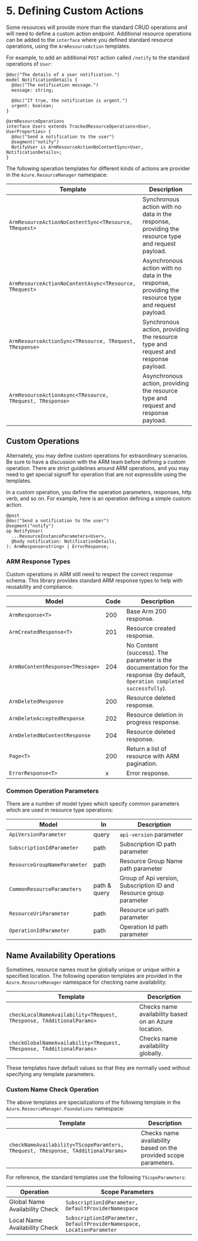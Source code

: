 # 5. Defining Custom Actions

Some resources will provide more than the standard CRUD operations and will need to define a custom action endpoint. Additional resource operations can be added to the `interface` where you defined standard resource operations, using the `ArmResourceAction` templates.

For example, to add an additional `POST` action called `/notify` to the standard operations of `User`:

```typespec
@doc("The details of a user notification.")
model NotificationDetails {
  @doc("The notification message.")
  message: string;

  @doc("If true, the notification is urgent.")
  urgent: boolean;
}

@armResourceOperations
interface Users extends TrackedResourceOperations<User, UserProperties> {
  @doc("Send a notification to the user")
  @segment("notify")
  NotifyUser is ArmResourceActionNoContentSync<User, NotificationDetails>;
}
```

The following operation templates for different kinds of actions are provider in the `Azure.ResourceManager` namespace:

| Template                                                 | Description                                                                                        |
| -------------------------------------------------------- | -------------------------------------------------------------------------------------------------- |
| `ArmResourceActionNoContentSync<TResource, TRequest>`    | Synchronous action with no data in the response, providing the resource type and request payload.  |
| `ArmResourceActionNoContentAsync<TResource, TRequest>`   | Asynchronous action with no data in the response, providing the resource type and request payload. |
| `ArmResourceActionSync<TResource, TRequest, TResponse>`  | Synchronous action, providing the resource type and request and response payload.                  |
| `ArmResourceActionAsync<TResource, TRequest, TResponse>` | Asynchronous action, providing the resource type and request and response payload.                 |

## Custom Operations

Alternately, you may define custom operations for extraordinary scenarios. Be sure to have a discussion with the ARM team before defining a custom operation.
There are strict guidelines around ARM operations, and you may need to get special signoff for operation that are not expressible using the templates.

In a custom operation, you define the operation parameters, responses, http verb, and so on. For example, here is an operation defining a simple custom action.

```typespec
@post
@doc("Send a notification to the user")
@segment("notify")
op NotifyUser(
  ...ResourceInstanceParameters<User>,
  @body notification: NotificationDetails,
): ArmResponse<string> | ErrorResponse;
```

### ARM Response Types

Custom operations in ARM still need to respect the correct response schema. This library provides standard ARM response types to help with reusability and compliance.

| Model                            | Code | Description                                                                                                                 |
| -------------------------------- | ---- | --------------------------------------------------------------------------------------------------------------------------- |
| `ArmResponse<T>`                 | 200  | Base Arm 200 response.                                                                                                      |
| `ArmCreatedResponse<T>`          | 201  | Resource created response.                                                                                                  |
| `ArmNoContentResponse<TMessage>` | 204  | No Content (success). The parameter is the documentation for the response (by default, `Operation completed successfully`). |
| `ArmDeletedResponse`             | 200  | Resource deleted response.                                                                                                  |
| `ArmDeleteAcceptedResponse`      | 202  | Resource deletion in progress response.                                                                                     |
| `ArmDeletedNoContentResponse`    | 204  | Resource deleted response.                                                                                                  |
| `Page<T>`                        | 200  | Return a list of resource with ARM pagination.                                                                              |
| `ErrorResponse<T>`               | x    | Error response.                                                                                                             |

### Common Operation Parameters

There are a number of model types which specify common parameters which are used in resource type operations:

| Model                        | In           | Description                                                        |
| ---------------------------- | ------------ | ------------------------------------------------------------------ |
| `ApiVersionParameter`        | query        | `api-version` parameter                                            |
| `SubscriptionIdParameter`    | path         | Subscription ID path parameter                                     |
| `ResourceGroupNameParameter` | path         | Resource Group Name path parameter                                 |
| `CommonResourceParameters`   | path & query | Group of Api version, Subscription ID and Resource group parameter |
| `ResourceUriParameter`       | path         | Resource uri path parameter                                        |
| `OperationIdParameter`       | path         | Operation Id path parameter                                        |

## Name Availability Operations

Sometimes, resource names must be globally unique or unique within a specified location. The following operation templates are provided in the `Azure.ResourceManager` namespace for checking name availability:

| Template                                                              | Description                                          |
| --------------------------------------------------------------------- | ---------------------------------------------------- |
| `checkLocalNameAvailability<TRequest, TResponse, TAdditionalParams>`  | Checks name availability based on an Azure location. |
| `checkGlobalNameAvailability<TRequest, TResponse, TAdditionalParams>` | Checks name availability globally.                   |

These templates have default values so that they are normally used without specifying any template parameters.

### Custom Name Check Operation

The above templates are specializations of the following template in the `Azure.ResourceManager.Foundations` namespace:

| Template                                                                         | Description                                                      |
| -------------------------------------------------------------------------------- | ---------------------------------------------------------------- |
| `checkNameAvailability<TScopeParamters, TRequest, TResponse, TAdditionalParams>` | Checks name availability based on the provided scope parameters. |

For reference, the standard templates use the following `TScopeParameters`:

| Operation                      | Scope Parameters                                                       |
| ------------------------------ | ---------------------------------------------------------------------- |
| Global Name Availability Check | `SubscriptionIdParameter, DefaultProviderNamespace`                    |
| Local Name Availability Check  | `SubscriptionIdParameter, DefaultProviderNamespace, LocationParameter` |
